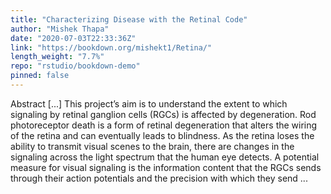 ```yaml
---
title: "Characterizing Disease with the Retinal Code"
author: "Mishek Thapa"
date: "2020-07-03T22:33:36Z"
link: "https://bookdown.org/mishekt1/Retina/"
length_weight: "7.7%"
repo: "rstudio/bookdown-demo"
pinned: false
---
```


Abstract [...] This project’s aim is to understand the extent to which signaling by retinal ganglion cells (RGCs) is affected by degeneration. Rod photoreceptor death is a form of retinal degeneration that alters the wiring of the retina and can eventually leads to blindness. As the retina loses the ability to transmit visual scenes to the brain, there are changes in the signaling across the light spectrum that the human eye detects. A potential measure for visual signaling is the information content that the RGCs sends through their action potentials and the precision with which they send ...
